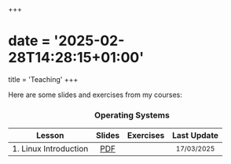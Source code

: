 +++
# date = '2025-02-28T14:28:15+01:00'
title = 'Teaching'
+++

<style>
table {
  width: 100%;
}
</style>

Here are some slides and exercises from my courses:

<center> <h3> Operating Systems </h3> </center>

| Lesson                | Slides                              | Exercises | Last Update   |
| ------                | :------:                            | --------- | :-----------: |
| 1. Linux Introduction | [PDF](/SO_introduzione_linux.pdf)   |           | <small>17/03/2025</small>    |

